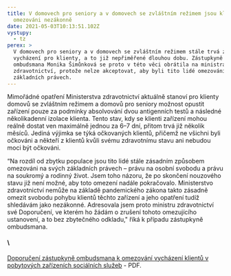 ```yaml
---
title: V domovech pro seniory a v domovech se zvláštním režimem jsou klienti
  omezováni nezákonně
date: 2021-05-03T10:13:51.102Z
vystupy:
  - tz
perex: >
  V domovech pro seniory a v domovech se zvláštním režimem stále trvá zákaz
  vycházení pro klienty, a to již nepřiměřené dlouhou dobu. Zástupkyně
  ombudsmana Monika Šimůnková se proto v této věci obrátila na ministra
  zdravotnictví, protože nelze akceptovat, aby byli tito lidé omezováni ve svých
  základních právech.
---
```

Mimořádné opatření Ministerstva zdravotnictví aktuálně stanoví pro klienty domovů se zvláštním režimem a domovů pro seniory možnost opustit zařízení pouze za podmínky absolvování dvou antigenních testů a následné několikadenní izolace klienta. Tento stav, kdy se klienti zařízení mohou reálně dostat ven maximálně jednou za 6–7 dní, přitom trvá již několik měsíců. Jediná výjimka se týká očkovaných klientů, přičemž ne všichni byli očkováni a někteří z klientů kvůli svému zdravotnímu stavu ani nebudou moci být očkováni.

“Na rozdíl od zbytku populace jsou tito lidé stále zásadním způsobem omezováni na svých základních právech – právu na osobní svobodu a právu na soukromý a rodinný život. Jsem toho názoru, že po skončení nouzového stavu již není možné, aby toto omezení nadále pokračovalo. Ministerstvo zdravotnictví nemůže na základě pandemického zákona takto zásadně omezit svobodu pohybu klientů těchto zařízení a jeho opatření tudíž shledávám jako nezákonné. Adresovala jsem proto ministru zdravotnictví své Doporučení, ve kterém ho žádám o zrušení tohoto omezujícího ustanovení, a to bez zbytečného odkladu," říká k případu zástupkyně ombudsmana. 

#### \
[Doporučení zástupkyně ombudsmana k omezování vycházení klientů v pobytových zařízeních sociálních služeb](https://www.ochrance.cz/uploads-import/ESO/doporu%C4%8Den%C3%AD_z%C3%A1kaz_vych%C3%A1zen%C3%AD_final_15_2021_final_27_04.pdf) - PDF.

[](https://www.ochrance.cz/uploads-import/ESO/doporu%C4%8Den%C3%AD_z%C3%A1kaz_vych%C3%A1zen%C3%AD_final_15_2021_final_27_04.pdf)